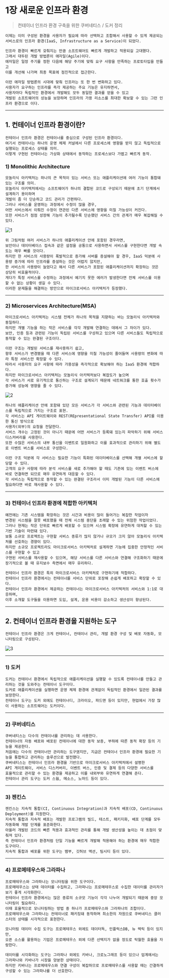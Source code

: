 # 1장 새로운 인프라 환경

> 컨테이너 인프라 환경 구축을 위한 쿠버네티스 / 도커 정리

```
이제는 이미 구성된 환경을 사용자가 필요에 따라 선택하고 조합해서 사용할 수 있게 제공되는
서비스로의 인프라 환경(IaaS, Infrastructure as a Service)이 되었다.

인프라 환경이 빠르게 갖춰지는 만큼 소프트웨어도 빠르게 개발하고 적용되길 고대했다.
그래서 대두된 개발 방법론이 애자일(Agile)이다.
애자일은 일정 주기를 정한 다음에 해당 주기에 맞춰 요구 사항을 만족하는 프로토타입을 만들고
이를 개선해 나가며 최종 목표에 점진적으로 접근한다.

이런 애자일 방법론의 시대에 맞춰 인프라는 또 한 번 변화하고 있다.
사용자가 요구하는 인프라를 즉각 제공하는 주요 기능은 유지하면서,
사용자마다 독립적인 환경에서 개발해도 모두 동일한 결과를 얻을 수 있고
개발된 소프트웨어의 성능을 보장하며 인프라의 가용 리소스를 최대한 확보할 수 있는 그런 인프라 환경으로 이다.
```

---

## 1. 컨테이너 인프라 환경이란?

```
컨테이너 인프라 환경은 컨테이너를 중심으로 구성된 인프라 환경이다.
여기서 컨테이너는 하나의 운영 체제 커널에서 다른 프로세스에 영향을 받지 않고 독립적으로 실행되는 프로세스 상태를 의미.
이렇게 구현된 컨테이너는 가상화 상태에서 동작하는 프로세스보다 가볍고 빠르게 동작.
```

### 1) Monolithic Architecture

```
모놀리식 아키텍처는 하나의 큰 목적이 있는 서비스 또는 애플리케이션에 여러 기능이 통합돼 있는 구조를 의미.
모놀리식 아키텍처에서는 소프트웨어가 하나의 결합된 코드로 구성되기 때문에 초기 단계에서 설계하기 용이하며
개발이 좀 더 단순하고 코드 관리가 간편하다.
그러나 서비스를 운영하는 과정에서 수정이 많을 경우,
어떤 서비스에서 이뤄진 수정이 연관된 다른 서비스에 영향을 미칠 가능성이 커진다.
또한 서비스가 점점 성장해 기능이 추가될수록 단순했던 서비스 간의 관계가 매우 복잡해질 수 있다.
```

![1](https://user-images.githubusercontent.com/87686562/152497059-eed59245-fb4b-4b67-912c-d242cd8da458.jpg)

```
위 그림처럼 여러 서비스가 하나의 애플리케이션 안에 포함된 경우라면,
보안이나 데이터베이스 접속과 같은 설정을 공통으로 사용하면서 서비스를 구현한다면 개발 속도는 매우 빠를 것이다.
하지만 한 서비스의 사용량이 폭발적으로 증가해 서버를 증설해야 할 경우, IaaS 덕분에 사용량 증가에 따라 인프라를 증설하는 것은 어렵지 않지만,
한 서비스의 사용량이 늘었다고 해서 다른 서비스가 포함된 애플리케이션까지 확장하는 것은 상당히 비효율적이다.
게다가 특정 서비스를 수정하는 과정에서 예기치 못한 에러가 발생한다면 전체 서비스를 이용할 수 없는 상황이 생길 수 있다.
이러한 문제들을 해결하는 방안으로 마이크로서비스 아키텍처가 등장했다.
```

---

### 2) Microservices Architecture(MSA)

```
마이크로서비스 아키텍처는 시스템 전체가 하나의 목적을 지향하는 바는 모놀리식 아키텍처와 동일하다.
하지만 개별 기능을 하는 작은 서비스를 각각 개발해 연결하는 데에서 그 차이가 있다.
보안, 인증 등과 관련된 기능이 독립된 서비스를 구성하고 있으며 다른 서비스들도 독립적으로 동작할 수 있는 완결된 구조이다.

이런 구조는 개발된 서비스를 재사용하기 쉽고,
향후 서비스가 변경됐을 때 다른 서비스에 영향을 미칠 가능성이 줄어들며 사용량의 변화에 따라 특정 서비스만 확장할 수 있다.
따라서 사용자의 요구 사항에 따라 가용성을 즉각적으로 확보해야 하는 IaaS 환경에 적합하다.
하지만 마이크로서비스 아키텍처는 모놀리식 아키텍처보다 복잡도가 높으며
각 서비스가 서로 유기적으로 통신하는 구조로 설계되기 때문에 네트워크를 통한 호출 횟수가 증가해 성능에 영향을 줄 수 있다.
```

![2](https://user-images.githubusercontent.com/87686562/152531216-64425084-b99e-4de5-9450-1721a4929812.jpg)

```
하나의 애플리케이션 안에 포함돼 있던 모든 서비스가 각 서비스와 관련된 기능과 데이터베이스를 독립적으로 가지는 구조로 표현.
각 서비스는 API 게이트웨이와 REST(REpresentational State Transfer) API를 이용한 통신 방식으로
사용자(외부)의 요청을 전달한다.
서비스 개수는 고정된 것이 아니기 때문에 어떤 서비스가 등록돼 있는지 파악하기 위해 서비스 디스커버리를 사용한다.
또한 수많은 서비스의 내부 통신을 이벤트로 일원화하고 이를 효과적으로 관리하기 위해 별도로 이벤트 버스를 서비스로 구성한다.

이런 구조 덕분에 각 서비스는 필요한 기능이 특화된 데이터베이스를 선택해 개별 서비스에 할당할 수 있다.
고객의 요구 사항에 따라 분석 서비스를 새로 추가해야 할 때도 기존에 있는 이벤트 버스에 바로 연결하면 되므로 매우 유연하게 대응할 수 있다.
각 서비스는 독립적으로 동작할 수 있는 완결된 구조라서 이미 개발된 기능이 다른 서비스에 필요하다면 바로 재사용할 수 있다.
```

---

### 3) 컨테이너 인프라 환경에 적합한 아키텍처

```
예전에는 기존 시스템을 확장하는 것은 시간과 비용이 많이 들어가는 복잡한 작업이자
변경된 시스템을 잘못 배포했을 때 전체 시스템 중단을 초래할 수 있는 위험한 작업이었다.
그러나 현재는 작은 단위로 빠르게 배포할 수 있으며 시스템 확장에 유연하게 대처할 수 있는 기반 기술이 마련돼 있다.
보통 소규모 프로젝트는 구현할 서비스 종류가 많지 않거나 규모가 크지 않아 모놀리식 아키텍처를 선호하는 경향이 있다.
하지만 소규모 프로젝트라도 마이크로서비스 아키텍처로 설계하면 기능에 집중한 안정적인 서비스를 구현할 수 있고
구현된 서비스를 재사용할 수 있으며, 해당 서비스를 다른 서비스와 연결해 구조화하기 때문에
장기적으로 볼 때 유지보수 측면에서 매우 유리하다.

컨테이너 인프라 환경은 특히 마이크로서비스 아키텍처로 구현하기에 적합하다.
컨테이너 인프라 환경에서는 컨테이너를 서비스 단위로 포장해 손쉽게 배포하고 확장할 수 있다.
컨테이너 인프라 환경에서 제공하는 컨테이너는 마이크로서비스 아키텍처의 서비스와 1:1로 대응하며,
이후 소개할 도구들을 이용하면 도입, 설계, 운용 비용이 감소하고 생산성이 향상된다.
```

---

## 2. 컨테이너 인프라 환경을 지원하는 도구

```
컨테이너 인프라 환경은 크게 컨테이너, 컨테이너 관리, 개발 환경 구성 및 배포 자동화, 모니터링으로 구성된다.
```

![3](https://user-images.githubusercontent.com/87686562/152533494-66fa756a-0463-4d0d-ae39-bee897e75893.jpg)

---

### 1) 도커

```
도커는 컨테이너 환경에서 독립적으로 애플리케이션을 실행할 수 있도록 컨테이너를 만들고 관리하는 것을 도와주는 컨테이너 도구이다.
도커로 애플리케이션을 실행하면 운영 체제 환경에 관계없이 독립적인 환경에서 일관된 결과를 보장한다.
컨테이너 도구는 도커 외에도 컨테이너디, 크라이오, 파드맨 등이 있지만, 현업에서 가장 많이 사용하는 소프트웨어는 도커이다.
```

---

### 2) 쿠버네티스

```
쿠버네티스는 다수의 컨테이너를 관리하는 데 사용한다.
컨테이너의 자동 배포와 배포된 컨테이너에 대한 동작 보증, 부하에 따른 동적 확장 등의 기능을 제공한다.
처음에는 다수의 컨테이너만 관리하는 도구였지만, 지금은 컨테이너 인프라 환경에 필요한 기능을 통합하고 관리하는 솔루션으로 발전했다.
쿠버네티스는 컨테이너 인프라 환경을 기반으로 마이크로서비스 아키텍처에서 설명한
API 게이트웨이, 서비스 디스커버리, 이벤트 버스, 인증 및 결제 등의 다양한 서비스를
효율적으로 관리할 수 있는 환경을 제공하고 이를 내외부와 유연하게 연결해 준다.
컨테이너 관리 도구는 도커 스웜, 메소스, 노마드 등이 있다.
```

---

### 3) 젠킨스

```
젠킨스는 지속적 통합(CI, Continuous Integration)과 지속적 배포(CD, Continuous Deployment)를 지원한다.
지속적 통합과 지속적 배포는 개발한 프로그램의 빌드, 테스트, 패키지화, 배포 단계를 모두 자동화해 개발 단계를 표준화한다.
아울러 개발된 코드의 빠른 적용과 효과적인 관리를 통해 개발 생산성을 높이는 데 초점이 맞춰져 있다.
즉 컨테이너 인프라 환경처럼 단일 기능을 빠르게 개발해 적용해야 하는 환경에 매우 적합한 도구이다.
지속적 통합과 배포를 위한 도구는 뱀부, 깃허브 액션, 팀시티 등이 있다.
```

---

### 4) 프로메테우스와 그라파나

```
프로메테우스와 그라파나는 모니터링을 위한 도구이다.
프로메테우스는 상태 데이터를 수집하고, 그라파나는 프로메테우스로 수집한 데이터를 관리자가 보기 좋게 시각화한다.
컨테이너 인프라 환경에서는 많은 종류의 소규모 기능이 각각 나누어 개발되기 때문에 중앙 모니터링이 필요하다.
이때 효율적으로 모니터링하는 방법 중 하나가 프로메테우스와 그라파나의 조합이다.
프로메테우스와 그라파나는 컨테이너로 패키징돼 동작하며 최소한의 자원으로 쿠버네티스 클러스터의 상태를 시각적으로 표현한다.

모니터링 데이터 수집 도구는 프로메테우스 외에도 데이터독, 인플럭스DB, 뉴 렉릭 등이 있지만,
오픈 소스를 활용하는 기업은 프로메테우스 외에 다른 선택지가 없을 정도로 탁월한 효율을 자랑한다.

데이터를 시각화하는 도구는 그라파나 외에도 키바나, 크로노그래프 등이 있으나 업계에서는 그라파나와 키바나가 시장을 양분한 상태이다.
하지만 키바나는 프로메테우스와 연결 구성이 복잡하므로 프로메테우스를 사용할 때는 간결하게 구성할 수 있는 그라파나를 더 선호한다.
```



